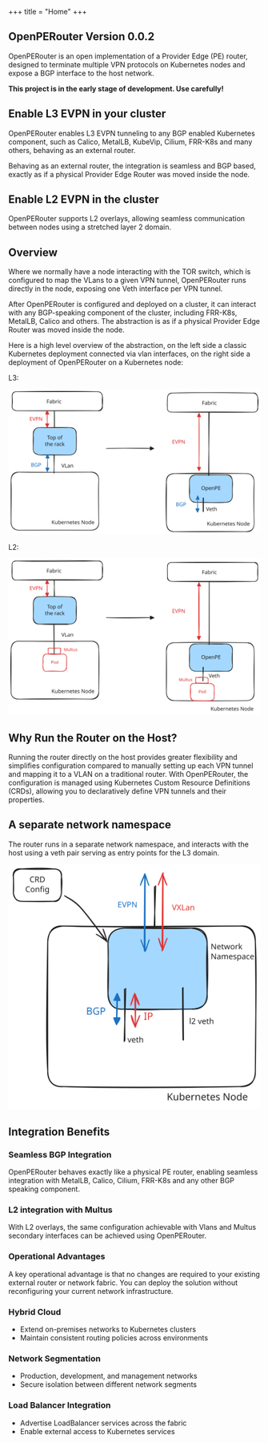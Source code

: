 +++
title = "Home"
+++

## OpenPERouter Version 0.0.2

OpenPERouter is an open implementation of a Provider Edge (PE) router, designed to terminate multiple VPN protocols on Kubernetes nodes and expose a BGP interface to the host network.

**This project is in the early stage of development. Use carefully!**

## Enable L3 EVPN in your cluster

OpenPERouter enables L3 EVPN tunneling to any BGP enabled Kubernetes component,
such as Calico, MetalLB, KubeVip, Cilium, FRR-K8s and many others, behaving as an external router.

Behaving as an external router, the integration is seamless and BGP based, exactly as if a physical
Provider Edge Router was moved inside the node.

## Enable L2 EVPN in the cluster

OpenPERouter supports L2 overlays, allowing seamless communication between nodes using a stretched
layer 2 domain.

## Overview

Where we normally have a node interacting with the TOR switch, which is configured to map the VLans to a given VPN tunnel,
OpenPERouter runs directly in the node, exposing one Veth interface per VPN tunnel.

After OpenPERouter is configured and deployed on a cluster, it can interact with any BGP-speaking component of the cluster, including FRR-K8s, MetalLB, Calico and others. The abstraction is as if a physical Provider Edge Router was moved inside the node.

Here is a high level overview of the abstraction, on the left side a classic Kubernetes deployment connected via vlan interfaces, on the right side a deployment of OpenPERouter on a Kubernetes node:

L3:

![](/images/openpedescription.svg)

L2:

![](/images/openpedescriptionl2.svg)

## Why Run the Router on the Host?

Running the router directly on the host provides greater flexibility and simplifies configuration compared to manually setting up each VPN tunnel and mapping it to a VLAN on a traditional router. With OpenPERouter, the configuration is managed using Kubernetes Custom Resource Definitions (CRDs), allowing you to declaratively define VPN tunnels and their properties.

## A separate network namespace

The router runs in a separate network namespace, and interacts with the host using a veth pair serving as entry points
for the L3 domain.

![](/images/openpeinside.svg)

## Integration Benefits

### Seamless BGP Integration

OpenPERouter behaves exactly like a physical PE router, enabling seamless integration with
MetalLB, Calico, Cilium, FRR-K8s and any other BGP speaking component.

### L2 integration with Multus

With L2 overlays, the same configuration achievable with Vlans and Multus secondary interfaces
can be achieved using OpenPERouter.

### Operational Advantages

A key operational advantage is that no changes are required to your existing external router or network fabric. You can deploy the solution without reconfiguring your current network infrastructure.

### Hybrid Cloud

- Extend on-premises networks to Kubernetes clusters
- Maintain consistent routing policies across environments

### Network Segmentation

- Production, development, and management networks
- Secure isolation between different network segments

### Load Balancer Integration

- Advertise LoadBalancer services across the fabric
- Enable external access to Kubernetes services

